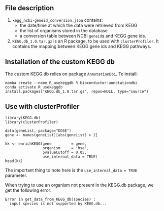 ## File description
1. `kegg_ncbi-geneid_conversion.json` contains:
    - the date/time at which the data were retrieved from KEGG
    - the list of organisms stored in the database
    - a conversion table between NCBI `geneid`s and KEGG gene ids.
2. `KEGG.db_1.0.tar.gz` is an R package, to be used with `clusterProfiler`. It contains the mapping between KEGG gene ids and KEGG pathways.


## Installation of the custom KEGG db
The custom KEGG db relies on package `AnnotationDbi`. To install:
```
mamba create --name R_usekeggdb R bioconductor-annotationdbi
conda activate R_usekeggdb
install.packages("KEGG.db_1.0.tar.gz", repos=NULL, type="source")
```

## Use with clusterProfiler
```
library(KEGG.db)
library(clusterProfiler)

data(geneList, package="DOSE")
gene <- names(geneList)[abs(geneList) > 2]

kk <- enrichKEGG(gene         = gene,
                 organism     = 'hsa',
                 pvalueCutoff = 0.05,
                 use_internal_data = TRUE)
head(kk)
```
The important thing to note here is the `use_internal_data = TRUE` parameter.

When trying to use an organism not present in the KEGG.db package, we get the following error:
```
Error in get_data_from_KEGG_db(species) :
  input species is not supported by KEGG.db...
```
